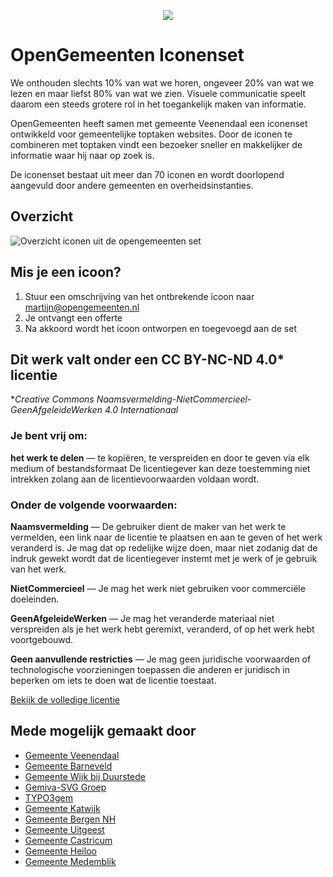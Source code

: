 <p align="center"><img src="https://www.opengemeenten.nl/_Resources/Persistent/27808426fba97bd0102331c01f7c1088451d0a60/opengemeenten.svg"></p>

# OpenGemeenten Iconenset

We onthouden slechts 10% van wat we horen, ongeveer 20% van wat we lezen en maar liefst 80% van wat we zien. Visuele communicatie speelt daarom een steeds grotere rol in het toegankelijk maken van informatie.

OpenGemeenten heeft samen met gemeente Veenendaal een iconenset ontwikkeld voor gemeentelijke toptaken websites. Door de iconen te combineren met toptaken vindt een bezoeker sneller en makkelijker de informatie waar hij naar op zoek is.

De iconenset bestaat uit meer dan 70 iconen en wordt doorlopend aangevuld door andere gemeenten en overheidsinstanties.

## Overzicht

<img src="https://www.opengemeenten.nl/_Resources/Persistent/54cc70527e9b6a905937ae8fdc8fc735109b37f6/OG%20iconenset2020.png" alt="Overzicht iconen uit de opengemeenten set">

## Mis je een icoon?

1. Stuur een omschrijving van het ontbrekende icoon naar [martijn@opengemeenten.nl](mailto:martijn@opengemeenten.nl)
2. Je ontvangt een offerte
3. Na akkoord wordt het icoon ontworpen en toegevoegd aan de set

## Dit werk valt onder een CC BY-NC-ND 4.0* licentie

**Creative Commons Naamsvermelding-NietCommercieel-GeenAfgeleideWerken 4.0 Internationaal*

### Je bent vrij om:

**het werk te delen** — te kopiëren, te verspreiden en door te geven via elk medium of bestandsformaat
De licentiegever kan deze toestemming niet intrekken zolang aan de licentievoorwaarden voldaan wordt.

### Onder de volgende voorwaarden:

**Naamsvermelding** — De gebruiker dient de maker van het werk te vermelden, een link naar de licentie te plaatsen en aan te geven of het werk veranderd is. Je mag dat op redelijke wijze doen, maar niet zodanig dat de indruk gewekt wordt dat de licentiegever instemt met je werk of je gebruik van het werk.

**NietCommercieel** — Je mag het werk niet gebruiken voor commerciële doeleinden.

**GeenAfgeleideWerken** — Je mag het veranderde materiaal niet verspreiden als je het werk hebt geremixt, veranderd, of op het werk hebt voortgebouwd.

**Geen aanvullende restricties** — Je mag geen juridische voorwaarden of technologische voorzieningen toepassen die anderen er juridisch in beperken om iets te doen wat de licentie toestaat.

[Bekijk de volledige licentie](https://creativecommons.org/licenses/by-nc-nd/4.0/deed.nl)

## Mede mogelijk gemaakt door

- [Gemeente Veenendaal](https://www.veenendaal.nl/)
- [Gemeente Barneveld](https://www.barneveld.nl/)
- [Gemeente Wijk bij Duurstede](https://www.wijkbijduurstede.nl/)
- [Gemiva-SVG Groep](https://www.gemiva-svg.nl/)
- [TYPO3gem](https://www.typo3gem.nl/)
- [Gemeente Katwijk](https://www.katwijk.nl/)
- [Gemeente Bergen NH](https://www.bergen-nh.nl/)
- [Gemeente Uitgeest](https://www.uitgeest.nl/)
- [Gemeente Castricum](https://www.castricum.nl/)
- [Gemeente Heiloo](https://www.heiloo.nl/)
- [Gemeente Medemblik](https://www.medemblik.nl/)
